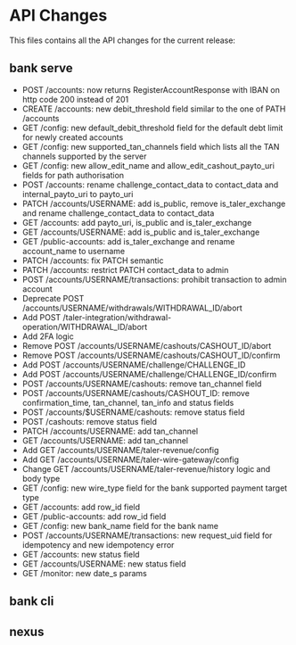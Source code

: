 # API Changes

This files contains all the API changes for the current release:

## bank serve

- POST /accounts: now returns RegisterAccountResponse with IBAN on http code 200
  instead of 201
- CREATE /accounts: new debit_threshold field similar to the one of PATH
  /accounts
- GET /config: new default_debit_threshold field for the default debt limit for
  newly created accounts
- GET /config: new supported_tan_channels field which lists all the TAN channels
  supported by the server
- GET /config: new allow_edit_name and allow_edit_cashout_payto_uri fields for
  path authorisation
- POST /accounts: rename challenge_contact_data to contact_data and
  internal_payto_uri to payto_uri
- PATCH /accounts/USERNAME: add is_public, remove is_taler_exchange and rename
  challenge_contact_data to contact_data
- GET /accounts: add payto_uri, is_public and is_taler_exchange
- GET /accounts/USERNAME: add is_public and is_taler_exchange
- GET /public-accounts: add is_taler_exchange and rename account_name to
  username
- PATCH /accounts: fix PATCH semantic
- PATCH /accounts: restrict PATCH contact_data to admin
- POST /accounts/USERNAME/transactions: prohibit transaction to admin account
- Deprecate POST /accounts/USERNAME/withdrawals/WITHDRAWAL_ID/abort
- Add POST /taler-integration/withdrawal-operation/WITHDRAWAL_ID/abort
- Add 2FA logic
- Remove POST /accounts/USERNAME/cashouts/CASHOUT_ID/abort
- Remove POST /accounts/USERNAME/cashouts/CASHOUT_ID/confirm
- Add POST /accounts/USERNAME/challenge/CHALLENGE_ID
- Add POST /accounts/USERNAME/challenge/CHALLENGE_ID/confirm
- POST /accounts/USERNAME/cashouts: remove tan_channel field
- POST /accounts/USERNAME/cashouts/CASHOUT_ID: remove confirmation_time,
  tan_channel, tan_info and status fields
- POST /accounts/$USERNAME/cashouts: remove status field
- POST /cashouts: remove status field
- PATCH /accounts/USERNAME: add tan_channel
- GET /accounts/USERNAME: add tan_channel
- Add GET /accounts/USERNAME/taler-revenue/config
- Add GET /accounts/USERNAME/taler-wire-gateway/config
- Change GET /accounts/USERNAME/taler-revenue/history logic and body type
- GET /config: new wire_type field for the bank supported payment target type
- GET /accounts: add row_id field
- GET /public-accounts: add row_id field
- GET /config: new bank_name field for the bank name
- POST /accounts/USERNAME/transactions: new request_uid field for idempotency
  and new idempotency error
- GET /accounts: new status field
- GET /accounts/USERNAME: new status field
- GET /monitor: new date_s params

## bank cli

## nexus
